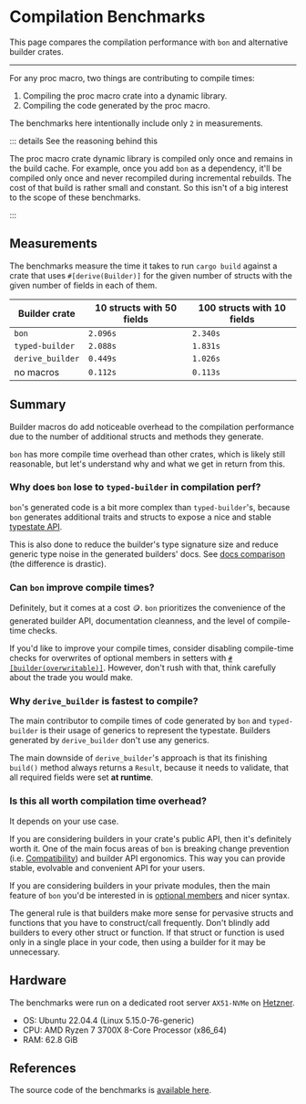 # Compilation Benchmarks

This page compares the compilation performance with `bon` and alternative builder crates.

---

For any proc macro, two things are contributing to compile times:

1. Compiling the proc macro crate into a dynamic library.
2. Compiling the code generated by the proc macro.

The benchmarks here intentionally include only `2` in measurements.

::: details See the reasoning behind this

The proc macro crate dynamic library is compiled only once and remains in the build cache. For example, once you add `bon` as a dependency, it'll be compiled only once and never recompiled during incremental rebuilds. The cost of that build is rather small and constant. So this isn't of a big interest to the scope of these benchmarks.

:::

## Measurements

The benchmarks measure the time it takes to run `cargo build` against a crate that uses `#[derive(Builder)]` for the given number of structs with the given number of fields in each of them.

| Builder crate    | 10 structs with 50 fields | 100 structs with 10 fields |
| ---------------- | ------------------------- | -------------------------- |
| `bon`            | `2.096s`                  | `2.340s`                   |
| `typed-builder`  | `2.088s`                  | `1.831s`                   |
| `derive_builder` | `0.449s`                  | `1.026s`                   |
| no macros        | `0.112s`                  | `0.113s`                   |

## Summary

Builder macros do add noticeable overhead to the compilation performance due to the number of additional structs and methods they generate.

`bon` has more compile time overhead than other crates, which is likely still reasonable, but let's understand why and what we get in return from this.

### Why does `bon` lose to `typed-builder` in compilation perf?

`bon`'s generated code is a bit more complex than `typed-builder`'s, because `bon` generates additional traits and structs to expose a nice and stable [typestate API](../typestate-api).

This is also done to reduce the builder's type signature size and reduce generic type noise in the generated builders' docs. See [docs comparison](../alternatives#generated-docs-comparison) (the difference is drastic).

### Can `bon` improve compile times?

Definitely, but it comes at a cost 🪙. `bon` prioritizes the convenience of the generated builder API, documentation cleanness, and the level of compile-time checks.

If you'd like to improve your compile times, consider disabling compile-time checks for overwrites of optional members in setters with [`#[builder(overwritable)]`](../../reference/builder/member/overwritable). However, don't rush with that, think carefully about the trade you would make.

### Why `derive_builder` is fastest to compile?

The main contributor to compile times of code generated by `bon` and `typed-builder` is their usage of generics to represent the typestate. Builders generated by `derive_builder` don't use any generics.

The main downside of `derive_builder`'s approach is that its finishing `build()` method always returns a `Result`, because it needs to validate, that all required fields were set **at runtime**.

### Is this all worth compilation time overhead?

It depends on your use case.

If you are considering builders in your crate's public API, then it's definitely worth it. One of the main focus areas of `bon` is breaking change prevention (i.e. [Compatibility](../basics/compatibility)) and builder API ergonomics. This way you can provide stable, evolvable and convenient API for your users.

If you are considering builders in your private modules, then the main feature of `bon` you'd be interested in is [optional members](../basics/optional-members) and nicer syntax.

The general rule is that builders make more sense for pervasive structs and functions that you have to construct/call frequently. Don't blindly add builders to every other struct or function. If that struct or function is used only in a single place in your code, then using a builder for it may be unnecessary.

## Hardware

The benchmarks were run on a dedicated root server `AX51-NVMe` on [Hetzner](https://www.hetzner.com/).

-   OS: Ubuntu 22.04.4 (Linux 5.15.0-76-generic)
-   CPU: AMD Ryzen 7 3700X 8-Core Processor (x86_64)
-   RAM: 62.8 GiB

## References

The source code of the benchmarks is [available here][benchmarks-source].

[benchmarks-source]: https://github.com/elastio/bon/tree/master/benchmarks/runtime
